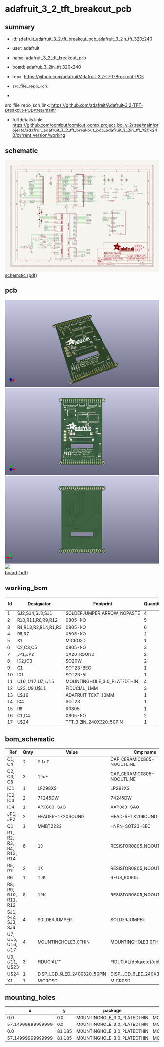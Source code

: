 # adafruit_3_2_tft_breakout_pcb
 
## summary 
* id: adafruit_adafruit_3_2_tft_breakout_pcb_adafruit_3_2in_tft_320x240
* user: adafruit
* name: adafruit_3_2_tft_breakout_pcb
* board: adafruit_3_2in_tft_320x240
* repo: https://github.com/adafruit/Adafruit-3.2-TFT-Breakout-PCB



* src_file_repo_sch: 
*
 src_file_repo_sch_link: https://github.com/adafruit/Adafruit-3.2-TFT-Breakout-PCB/tree/main/
* full details link: https://github.com/oomlout/oomlout_oomp_project_bot_v_2/tree/main/projects/adafruit_adafruit_3_2_tft_breakout_pcb_adafruit_3_2in_tft_320x240/current_version/working  

## schematic  
![](working_schematic_600.png)  
[schematic (pdf)](working_schematic.pdf)  

## pcb  
![](working_3d_600.png) 
![](working_3d_front_600.png)  
![](working_3d_back_600.png)  
![](working_600.png)  
[board (pdf)](working.pdf)  

## working_bom
| Id | Designator | Footprint | Quantity | Designation | Supplier and ref |  | None | 
| --- | --- | --- | --- | --- | --- | --- | --- | 
| 1 | SJ2,SJ4,SJ3,SJ1 | SOLDERJUMPER_ARROW_NOPASTE | 4 |  |  |  | [''] | 
| 2 | R10,R11,R8,R9,R12 | 0805-NO | 5 | 10K |  |  | [''] | 
| 3 | R4,R13,R2,R14,R1,R3 | 0805-NO | 6 | 10 |  |  | [''] | 
| 4 | R5,R7 | 0805-NO | 2 | 1K |  |  | [''] | 
| 5 | X1 | MICROSD | 1 |  |  |  | [''] | 
| 6 | C2,C3,C5 | 0805-NO | 3 | 10uF |  |  | [''] | 
| 7 | JP1,JP2 | 1X20_ROUND | 2 |  |  |  | [''] | 
| 8 | IC2,IC3 | SO20W | 2 | 74LVC245 |  |  | [''] | 
| 9 | Q1 | SOT23-BEC | 1 | MMBT2222 |  |  | [''] | 
| 10 | IC1 | SOT23-5L | 1 | APA2112-3.3 |  |  | [''] | 
| 11 | U$16,U$17,U$7,U$15 | MOUNTINGHOLE_3.0_PLATEDTHIN | 4 | MOUNTINGHOLE3.0THIN |  |  | [''] | 
| 12 | U$23,U$9,U$11 | FIDUCIAL_1MM | 3 | FIDUCIAL" |  |  | [''] | 
| 13 | U$19 | ADAFRUIT_TEXT_30MM | 1 |  |  |  | [''] | 
| 14 | IC4 | SOT23 | 1 | APX803-SAG |  |  | [''] | 
| 15 | R6 | R0805 | 1 | 10K |  |  | [''] | 
| 16 | C1,C4 | 0805-NO | 2 | 0.1uF |  |  | [''] | 
| 17 | U$24 | TFT_3.2IN_240X320_50PIN | 1 | DISP_LCD_6LED_240X320_50PIN |  |  | [''] | 


## bom_schematic
| Ref | Qnty | Value | Cmp name | Footprint | Description | Vendor | DNP | 
| --- | --- | --- | --- | --- | --- | --- | --- | 
| C1, C4 | 2 | 0.1uF | CAP_CERAMIC0805-NOOUTLINE | working:0805-NO |  |  |  | 
| C2, C3, C5 | 3 | 10uF | CAP_CERAMIC0805-NOOUTLINE | working:0805-NO |  |  |  | 
| IC1 | 1 | LP298XS | LP298XS | working:SOT23-5L |  |  |  | 
| IC2, IC3 | 2 | 74245DW | 74245DW | working:SO20W |  |  |  | 
| IC4 | 1 | APX803-SAG | AXP083-SAG | working:SOT23 |  |  |  | 
| JP1, JP2 | 2 | HEADER-1X20ROUND | HEADER-1X20ROUND | working:1X20_ROUND |  |  |  | 
| Q1 | 1 | MMBT2222 | -NPN-SOT23-BEC | working:SOT23-BEC |  |  |  | 
| R1, R2, R3, R4, R13, R14 | 6 | 10 | RESISTOR0805_NOOUTLINE | working:0805-NO |  |  |  | 
| R5, R7 | 2 | 1K | RESISTOR0805_NOOUTLINE | working:0805-NO |  |  |  | 
| R6 | 1 | 10K | R-US_R0805 | working:R0805 |  |  |  | 
| R8, R9, R10, R11, R12 | 5 | 10K | RESISTOR0805_NOOUTLINE | working:0805-NO |  |  |  | 
| SJ1, SJ2, SJ3, SJ4 | 4 | SOLDERJUMPER | SOLDERJUMPER | working:SOLDERJUMPER_ARROW_NOPASTE |  |  |  | 
| U$7, U$15, U$16, U$17 | 4 | MOUNTINGHOLE3.0THIN | MOUNTINGHOLE3.0THIN | working:MOUNTINGHOLE_3.0_PLATEDTHIN |  |  |  | 
| U$9, U$11, U$23 | 3 | FIDUCIAL"" | FIDUCIAL{dblquote}{dblquote} | working:FIDUCIAL_1MM |  |  |  | 
| U$24 | 1 | DISP_LCD_6LED_240X320_50PIN | DISP_LCD_6LED_240X320_50PIN | working:TFT_3.2IN_240X320_50PIN |  |  |  | 
| X1 | 1 | MICROSD | MICROSD | working:MICROSD |  |  |  | 


## mounting_holes
| x | y | package | value | ref | size | 
| --- | --- | --- | --- | --- | --- | 
| 0.0 | 0.0 | MOUNTINGHOLE_3.0_PLATEDTHIN | MOUNTINGHOLE3.0THIN | U$7 | m3 | 
| 57.14999999999999 | 0.0 | MOUNTINGHOLE_3.0_PLATEDTHIN | MOUNTINGHOLE3.0THIN | U$15 | m3 | 
| 0.0 | 83.185 | MOUNTINGHOLE_3.0_PLATEDTHIN | MOUNTINGHOLE3.0THIN | U$16 | m3 | 
| 57.14999999999999 | 83.185 | MOUNTINGHOLE_3.0_PLATEDTHIN | MOUNTINGHOLE3.0THIN | U$17 | m3 | 


